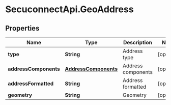 # SecuconnectApi.GeoAddress

## Properties
Name | Type | Description | Notes
------------ | ------------- | ------------- | -------------
**type** | **String** | Address type | [optional] 
**addressComponents** | [**AddressComponents**](AddressComponents.md) | Address components | [optional] 
**addressFormatted** | **String** | Address formatted | [optional] 
**geometry** | **String** | Geometry | [optional] 


